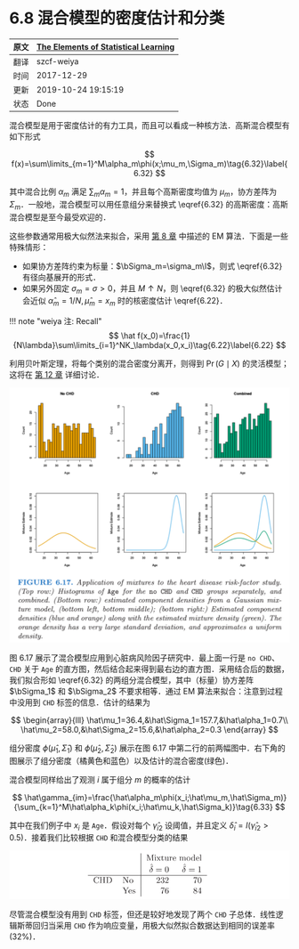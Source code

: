 # 6.8 混合模型的密度估计和分类

| 原文   | [The Elements of Statistical Learning](https://web.stanford.edu/~hastie/ElemStatLearn/printings/ESLII_print12.pdf) |
| ---- | ---------------------------------------- |
| 翻译   | szcf-weiya                               |
| 时间   | 2017-12-29                    |
| 更新 | 2019-10-24 19:15:19|
| 状态 | Done|

混合模型是用于密度估计的有力工具，而且可以看成一种核方法．高斯混合模型有如下形式

$$
f(x)=\sum\limits_{m=1}^M\alpha_m\phi(x;\mu_m,\Sigma_m)\tag{6.32}\label{6.32}
$$

其中混合比例 $\alpha_m$ 满足 $\sum_m\alpha_m=1$，并且每个高斯密度均值为 $\mu_m$，协方差阵为 $\Sigma_m$．一般地，混合模型可以用任意组分来替换式 \eqref{6.32} 的高斯密度：高斯混合模型是至今最受欢迎的．

这些参数通常用极大似然法来拟合，采用 [第 8 章](/08-Model-Inference-and-Averaging/8.5-The-EM-Algorithm/index.html) 中描述的 EM 算法．下面是一些特殊情形：

- 如果协方差阵约束为标量：$\bSigma_m=\sigma_m\I$，则式 \eqref{6.32} 有径向基展开的形式．
- 如果另外固定 $\sigma_m=\sigma>0$，并且 $M\uparrow N$，则 \eqref{6.32} 的极大似然估计会近似 $\hat\alpha_m=1/N,\hat\mu_m=x_m$ 时的核密度估计 \eqref{6.22}．

!!! note "weiya 注: Recall"
    $$
    \hat f(x_0)=\frac{1}{N\lambda}\sum\limits_{i=1}^NK_\lambda(x_0,x_i)\tag{6.22}\label{6.22}
    $$

利用贝叶斯定理，将每个类别的混合密度分离开，则得到 $\Pr(G\mid X)$ 的灵活模型；这将在 [第 12 章](/12-Support-Vector-Machines-and-Flexible-Discriminants/12.1-Introduction/index.html) 详细讨论．

![](../img/06/fig6.17.png)

图 6.17 展示了混合模型应用到心脏病风险因子研究中．最上面一行是 `no CHD`、`CHD` 关于 `Age` 的直方图，然后结合起来得到最右边的直方图．采用结合后的数据，我们拟合形如 \eqref{6.32} 的两组分混合模型，其中（标量）协方差阵 $\bSigma_1$ 和 $\bSigma_2$ 不要求相等．通过 EM 算法来拟合：注意到过程中没用到 `CHD` 标签的信息．估计的结果为

$$
\begin{array}{lll}
\hat\mu_1=36.4,&\hat\Sigma_1=157.7,&\hat\alpha_1=0.7\\
\hat\mu_2=58.0,&\hat\Sigma_2=15.6,&\hat\alpha_2=0.3
\end{array}
$$

组分密度 $\phi(\hat\mu_1,\hat\Sigma_1)$ 和 $\phi(\hat\mu_2,\hat\Sigma_2)$ 展示在图 6.17 中第二行的前两幅图中．右下角的图展示了组分密度（橘黄色和蓝色）以及估计的混合密度(绿色)．

混合模型同样给出了观测 $i$ 属于组分 $m$ 的概率的估计

$$
\hat\gamma_{im}=\frac{\hat\alpha_m\phi(x_i;\hat\mu_m,\hat\Sigma_m)}{\sum_{k=1}^M\hat\alpha_k\phi(x_i;\hat\mu_k,\hat\Sigma_k)}\tag{6.33}
$$

其中在我们例子中 $x_i$ 是 `Age`．假设对每个 $\hat\gamma_{i2}$ 设阈值，并且定义 $\hat\delta_i=I(\hat\gamma_{i2}>0.5)$．接着我们比较根据 `CHD` 和混合模型分类的结果

![](../img/06/res.p215.png)

尽管混合模型没有用到 `CHD` 标签，但还是较好地发现了两个 `CHD` 子总体．线性逻辑斯蒂回归当采用 `CHD` 作为响应变量，用极大似然拟合数据达到相同的误差率 $(32\%)$．
